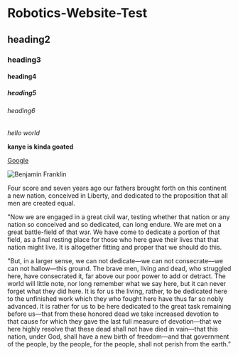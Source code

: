# Robotics-Website-Test
## heading2
### heading3
#### heading4
##### heading5
###### heading6
*hello world*

**kanye is kinda goated**

[Google](https://www.google.com)

![Benjamin Franklin](https://miro.medium.com/max/1400/1*2wDesstItQ0euy0LAuw7EA.jpeg)

Four score and seven years ago our fathers brought forth on this continent a new nation, conceived in Liberty, and dedicated to the proposition that all men are created equal.

"Now we are engaged in a great civil war, testing whether that nation or any nation so conceived and so dedicated, can long endure. We are met on a great battle-field of that war. We have come to dedicate a portion of that field, as a final resting place for those who here gave their lives that that nation might live. It is altogether fitting and proper that we should do this.

"But, in a larger sense, we can not dedicate—we can not consecrate—we can not hallow—this ground. The brave men, living and dead, who struggled here, have consecrated it, far above our poor power to add or detract. The world will little note, nor long remember what we say here, but it can never forget what they did here. It is for us the living, rather, to be dedicated here to the unfinished work which they who fought here have thus far so nobly advanced. It is rather for us to be here dedicated to the great task remaining before us—that from these honored dead we take increased devotion to that cause for which they gave the last full measure of devotion—that we here highly resolve that these dead shall not have died in vain—that this nation, under God, shall have a new birth of freedom—and that government of the people, by the people, for the people, shall not perish from the earth.”
